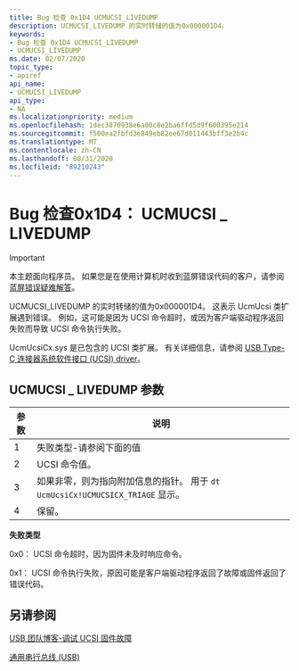 ```yaml
---
title: Bug 检查 0x1D4 UCMUCSI_LIVEDUMP
description: UCMUCSI_LIVEDUMP 的实时转储的值为0x000001D4。
keywords:
- Bug 检查 0x1D4 UCMUCSI_LIVEDUMP
- UCMUCSI_LIVEDUMP
ms.date: 02/07/2020
topic_type:
- apiref
api_name:
- UCMUCSI_LIVEDUMP
api_type:
- NA
ms.localizationpriority: medium
ms.openlocfilehash: 1dec3870938e6a00c8e2ba6ffd5d9f600395e214
ms.sourcegitcommit: f500ea2fbfd3e849eb82ee67d011443bff3e2b4c
ms.translationtype: MT
ms.contentlocale: zh-CN
ms.lasthandoff: 08/31/2020
ms.locfileid: "89210243"
---
```

# <a name="bug-check-0x1d4-ucmucsi_livedump"></a>Bug 检查0x1D4： UCMUCSI \_ LIVEDUMP  

> [!IMPORTANT]
> 本主题面向程序员。 如果您是在使用计算机时收到蓝屏错误代码的客户，请参阅[蓝屏错误疑难解答](https://www.windows.com/stopcode)。

UCMUCSI_LIVEDUMP 的实时转储的值为0x000001D4。 这表示 UcmUcsi 类扩展遇到错误。 例如，这可能是因为 UCSI 命令超时，或因为客户端驱动程序返回失败而导致 UCSI 命令执行失败。

UcmUcsiCx.sys 是已包含的 UCSI 类扩展。 有关详细信息，请参阅 [USB Type-C 连接器系统软件接口 (UCSI) driver](../usbcon/ucsi.md)。

## <a name="ucmucsi_livedump-parameters"></a>UCMUCSI \_ LIVEDUMP 参数

参数 | 说明
|---------|--------------|
1 | 失败类型-请参阅下面的值
2 | UCSI 命令值。
3 | 如果非零，则为指向附加信息的指针。 用于 `dt UcmUcsiCx!UCMUCSICX_TRIAGE` 显示。
4 | 保留。

**失败类型**

0x0： UCSI 命令超时，因为固件未及时响应命令。

0x1： UCSI 命令执行失败，原因可能是客户端驱动程序返回了故障或固件返回了错误代码。

## <a name="see-also"></a>另请参阅

[USB 团队博客-调试 UCSI 固件故障](https://techcommunity.microsoft.com/t5/microsoft-usb-blog/debugging-ucsi-firmware-failures/ba-p/283226)

[通用串行总线 (USB)](../usbcon/index.md)